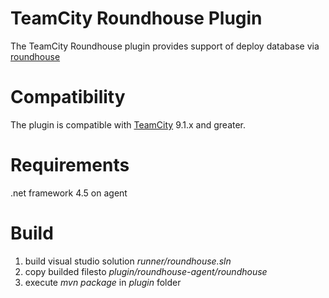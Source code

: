 # TeamCity Roundhouse Plugin

The TeamCity Roundhouse plugin provides support of deploy database via [roundhouse](https://github.com/chucknorris/roundhouse)

# Compatibility

The plugin is compatible with [TeamCity](https://www.jetbrains.com/teamcity/download/) 9.1.x and greater.

# Requirements
.net framework 4.5 on agent

# Build

1. build visual studio solution *runner/roundhouse.sln*
2. copy builded filesto *plugin/roundhouse-agent/roundhouse*
3. execute *mvn package* in *plugin* folder